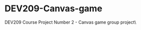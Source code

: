 # DEV209-Canvas-game
DEV209 Course Project Number 2 - Canvas game  group project\
<!-- Things to change
    - Main character speed: faster
    - Worf: have them move around 
    - Have Instruction
    - Adding sounds to the game
     -->
